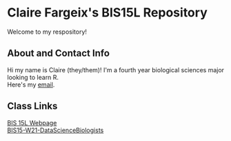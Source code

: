 # Claire Fargeix's BIS15L Repository
Welcome to my respository!

## About and Contact Info
Hi my name is Claire (they/them)! I'm a fourth year biological sciences major looking to learn R.   
Here's my [email](mailto:cefargeix@ucdavis.edu).

## Class Links  
[BIS 15L Webpage](https://jmledford3115.github.io/datascibiol/)  
[BIS15-W21-DataScienceBiologists](https://github.com/jmledford3115/BIS15L-W21-DataScienceBiologists)  
